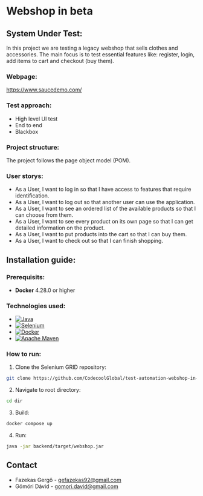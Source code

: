 # Webshop in beta
## System Under Test:
In this project we are testing a legacy webshop that sells clothes and accessories. The main focus is to test essential features like: register, login, add items to cart and checkout (buy them).

### Webpage:
https://www.saucedemo.com/

### Test approach:
- High level UI test
- End to end
- Blackbox

### Project structure:
The project follows the page object model (POM).

### User storys:
- As a User, I want to log in so that I have access to features that require identification.
- As a User, I want to log out so that another user can use the application.
- As a User, I want to see an ordered list of the available products so that I can choose from them.
- As a User, I want to see every product on its own page so that I can get detailed information on the product.
- As a User, I want to put products into the cart so that I can buy them.
- As a User, I want to check out so that I can finish shopping.

## Installation guide:

### Prerequisits:

- **Docker** 4.28.0 or higher

### Technologies used:
- [![Java][javaShield]][javaLink]
- [![Selenium][seleniumShield]][seleniumLink]
- [![Docker][dockerShield]][dockerLink]
- [![Apache Maven][mavenShield]][mavenLink]

### How to run:
1. Clone the Selenium GRID repository:
```sh
git clone https://github.com/CodecoolGlobal/test-automation-webshop-in-beta-general-Intcognito
```
2. Navigate to root directory:
```sh
cd dir
```
3. Build:
```sh
docker compose up
```
4. Run:
```sh
java -jar backend/target/webshop.jar
```

## Contact

- Fazekas Gergő - gefazekas92@gmail.com
- Gömöri Dávid - gomori.david@gmail.com


<!-- Links and images -->
[javaShield]: https://img.shields.io/badge/java-%23ED8B00.svg?style=for-the-badge&logo=openjdk&logoColor=white
[javaLink]: https://www.java.com/en/
[seleniumShield]: https://img.shields.io/badge/-selenium-%43B02A?style=for-the-badge&logo=selenium&logoColor=white
[seleniumLink]: https://www.selenium.dev/
[dockerShield]: https://img.shields.io/badge/docker-%230db7ed.svg?style=for-the-badge&logo=docker&logoColor=white
[dockerLink]: https://www.docker.com/
[mavenShield]: https://img.shields.io/badge/Apache%20Maven-C71A36?style=for-the-badge&logo=Apache%20Maven&logoColor=white
[mavenLink]: https://maven.apache.org/
